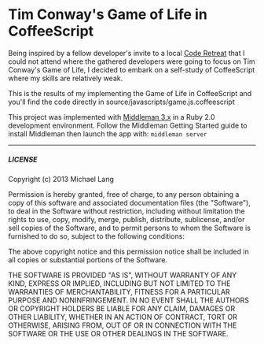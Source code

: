 # Tim Conway's Game of Life in CoffeeScript

Being inspired by a fellow developer's invite to a local [Code Retreat](http://coderetreat.org/about) that I could not attend
where the gathered developers were going to focus on Tim Conway's Game of Life, I decided to embark on a self-study of CoffeeScript where 
my skills are relatively weak.

This is the results of my implementing the Game of Life in CoffeeScript and you'll find the code directly in source/javascripts/game.js.coffeescript

This project was implemented with [Middleman 3.x](http://middlemanapp.com/) in a Ruby 2.0 development environment.  Follow the Middleman Getting Started 
guide to install Middleman then launch the app with:
```middleman server```

---

##### LICENSE #####

Copyright (c) 2013 Michael Lang

Permission is hereby granted, free of charge, to any person obtaining
a copy of this software and associated documentation files (the
"Software"), to deal in the Software without restriction, including
without limitation the rights to use, copy, modify, merge, publish,
distribute, sublicense, and/or sell copies of the Software, and to
permit persons to whom the Software is furnished to do so, subject to
the following conditions:

The above copyright notice and this permission notice shall be
included in all copies or substantial portions of the Software.

THE SOFTWARE IS PROVIDED "AS IS", WITHOUT WARRANTY OF ANY KIND,
EXPRESS OR IMPLIED, INCLUDING BUT NOT LIMITED TO THE WARRANTIES OF
MERCHANTABILITY, FITNESS FOR A PARTICULAR PURPOSE AND
NONINFRINGEMENT. IN NO EVENT SHALL THE AUTHORS OR COPYRIGHT HOLDERS BE
LIABLE FOR ANY CLAIM, DAMAGES OR OTHER LIABILITY, WHETHER IN AN ACTION
OF CONTRACT, TORT OR OTHERWISE, ARISING FROM, OUT OF OR IN CONNECTION
WITH THE SOFTWARE OR THE USE OR OTHER DEALINGS IN THE SOFTWARE.
